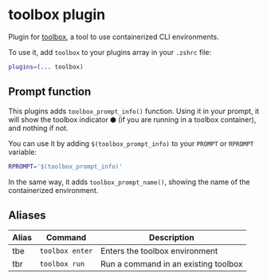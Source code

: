 # toolbox plugin

Plugin for [toolbox](https://containertoolbx.org), a tool to use containerized
CLI environments.

To use it, add `toolbox` to your plugins array in your `.zshrc` file:

```zsh
plugins=(... toolbox)
```

## Prompt function

This plugins adds `toolbox_prompt_info()` function. Using it in your prompt, it
will show the toolbox indicator ⬢ (if you are running in a toolbox container),
and nothing if not.

You can use it by adding `$(toolbox_prompt_info)` to your `PROMPT` or `RPROMPT`
variable:

```zsh
RPROMPT='$(toolbox_prompt_info)'
```

In the same way, it adds `toolbox_prompt_name()`, showing the name of the
containerized environment.

## Aliases

| Alias | Command         | Description                          |
| ----- | --------------- | ------------------------------------ |
| tbe   | `toolbox enter` | Enters the toolbox environment       |
| tbr   | `toolbox run`   | Run a command in an existing toolbox |
